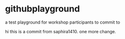 # githubplayground
a test playground for workshop participants to commit to

hi this is a commit from saphira1410.
one more change. 